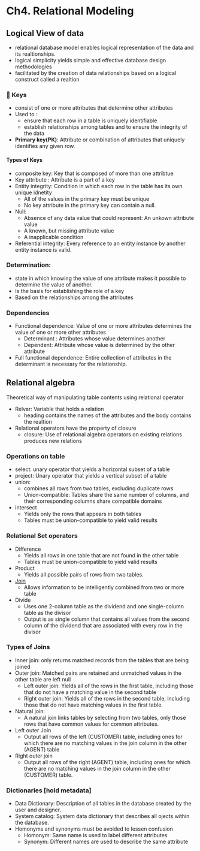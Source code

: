 # Ch4. Relational Modeling

## Logical View of data

* relational database model enables logical representation of the data and its realtionships.
* logical simplicity yields simple and effective database design methodologies 
* facilitated by the creation of data relationships based on a logical construct called a realtion

###  🔑 Keys

* consist of one or more attributes that determine other attributes 
* Used to :
  * ensure that each row in a table is uniquely identifiable 
  * establish relationships among tables and to ensure the integrity of the data
* **Primary key\(PK\)**: Attribute or combination of attributes that uniquely identifies any given row.

#### Types of Keys

* composite key: Key that is composed of more than one attribtue
* Key attribute : Attribute is a part of a key
* Entity integrity: Condition in which each row in the table has its own unique idnetity
  * All of the values in the primary key must be unique
  * No key attribute in the primary key can contain a null.
* Null: 
  * Absence of any data value that could represent: An unkown attribute value
  * A known, but missing attribute value
  * A inapplicable condition
* Referential integrity: Every reference to an entity instance by another entity instance is valid.

### Determination:

* state in which knowing the value of one attribute makes it possible to determine the value of another.
* Is the basis for establishing the role of a key
* Based on the relationships among the attributes

### Dependencies

* Functional dependence: Value of one or more attributes determines the value of one or more other attributes 
  * Determinant : Attributes whose value determines another
  * Dependent: Attribute whose value is determined by the other attribute
* Full functional dependence: Entire collection of attributes in the determinant is necessary for the relationship.

## Relational algebra

Theoretical way of manipulating table contents using relational operator

* Relvar: Variable that holds a relation 
  * heading contains the names of the attributes and the body contains the realtion 
* Relational operators have the property of closure
  * closure: Use of relational algebra operators on existing relations produces new relations

### Operations on table

* select: unary operator that yields a horizontal subset of a table
* project: Unary operator that yields a vertical subset of a table
* union: 
  * combines all rows from two tables, excluding duplicate rows
  * Union-compatible: Tables share the same number of columns, and their corresponding columns share compatible domains
* intersect
  * Yields only the rows that appears in both tables
  * Tables must be union-compatible to yield valid results

### Relational Set operators

* Difference
  * Yields all rows in one table that are not found in the other table
  * Tables must be union-compatible to yield valid results 
* Product
  * Yields all possible pairs of rows from two tables.
* [Join](relational-modeling.md#Types%20of%20Joins) 
  * Allows information to be intelligently combined from two or more table
* Divide 
  * Uses one 2-column table as the dividend and one single-column table as the divisor
  * Output is as single column that contains all values from the second column  of the dividend that are associated with every row in the divisor

### Types of Joins

* Inner join: only returns matched records from the tables that are being joined 
* Outer join: Matched pairs are retained and unmatched values in the other table are left null
  * Left outer join: Yields all of the rows in the first table, including those that do not have a matching value in the second table
  * Right outer join: Yields all of the rows in the second table, including those that do not have matching values in the first table.
* Natural join:
  * A natural join links tables by selecting from two tables, only those rows that have common values for common attributes.
* Left outer Join
  * Output all rows of the left \(CUSTOMER\) table, including ones for which there are no matching values in the join column in the other \(AGENT\) table
* Right outer join
  * Output all rows of the right \(AGENT\) table, including ones for which there are no matching values in the join column in the other \(CUSTOMER\) table.

### Dictionaries \[hold metadata\]

* Data Dictionary: Description of all tables in the database created by the user and designer.
* System catalog: System data dictionary that describes all ojects within the database.
* Homonyms and synonyms must be avoided to lessen confusion
  * Homonym: Same name is used to label different attributes
  * Synonym: Different names are used to describe the same attribute

